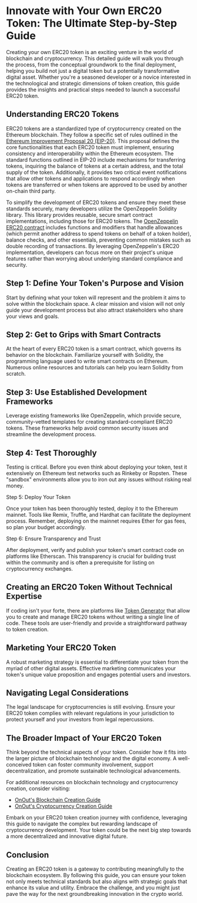 # Innovate with Your Own ERC20 Token: The Ultimate Step-by-Step Guide

Creating your own ERC20 token is an exciting venture in the world of blockchain and cryptocurrency. This detailed guide will walk you through the process, from the conceptual groundwork to the final deployment, helping you build not just a digital token but a potentially transformative digital asset. Whether you're a seasoned developer or a novice interested in the technological and strategic dimensions of token creation, this guide provides the insights and practical steps needed to launch a successful ERC20 token.

## Understanding ERC20 Tokens

ERC20 tokens are a standardized type of cryptocurrency created on the Ethereum blockchain. They follow a specific set of rules outlined in the [Ethereum Improvement Proposal 20 (EIP-20)](https://eips.ethereum.org/EIPS/eip-20). This proposal defines the core functionalities that each ERC20 token must implement, ensuring consistency and interoperability within the Ethereum ecosystem. The standard functions outlined in EIP-20 include mechanisms for transferring tokens, inquiring the balance of tokens at a certain address, and the total supply of the token. Additionally, it provides two critical event notifications that allow other tokens and applications to respond accordingly when tokens are transferred or when tokens are approved to be used by another on-chain third party.

To simplify the development of ERC20 tokens and ensure they meet these standards securely, many developers utilize the OpenZeppelin Solidity library. This library provides reusable, secure smart contract implementations, including those for ERC20 tokens. The [OpenZeppelin ERC20 contract](https://github.com/OpenZeppelin/openzeppelin-contracts/blob/master/contracts/token/ERC20/ERC20.sol) includes functions and modifiers that handle allowances (which permit another address to spend tokens on behalf of a token holder), balance checks, and other essentials, preventing common mistakes such as double recording of transactions. By leveraging OpenZeppelin's ERC20 implementation, developers can focus more on their project's unique features rather than worrying about underlying standard compliance and security.

## Step 1: Define Your Token's Purpose and Vision

Start by defining what your token will represent and the problem it aims to solve within the blockchain space. A clear mission and vision will not only guide your development process but also attract stakeholders who share your views and goals.

## Step 2: Get to Grips with Smart Contracts

At the heart of every ERC20 token is a smart contract, which governs its behavior on the blockchain. Familiarize yourself with Solidity, the programming language used to write smart contracts on Ethereum. Numerous online resources and tutorials can help you learn Solidity from scratch.

## Step 3: Use Established Development Frameworks

Leverage existing frameworks like OpenZeppelin, which provide secure, community-vetted templates for creating standard-compliant ERC20 tokens. These frameworks help avoid common security issues and streamline the development process.

## Step 4: Test Thoroughly

Testing is critical. Before you even think about deploying your token, test it extensively on Ethereum test networks such as Rinkeby or Ropsten. These "sandbox" environments allow you to iron out any issues without risking real money.

Step 5: Deploy Your Token

Once your token has been thoroughly tested, deploy it to the Ethereum mainnet. Tools like Remix, Truffle, and Hardhat can facilitate the deployment process. Remember, deploying on the mainnet requires Ether for gas fees, so plan your budget accordingly.

Step 6: Ensure Transparency and Trust

After deployment, verify and publish your token's smart contract code on platforms like Etherscan. This transparency is crucial for building trust within the community and is often a prerequisite for listing on cryptocurrency exchanges.

## Creating an ERC20 Token Without Technical Expertise

If coding isn't your forte, there are platforms like [Token Generator](https://www.smartcontracts.tools/token-generator/) that allow you to create and manage ERC20 tokens without writing a single line of code. These tools are user-friendly and provide a straightforward pathway to token creation.

## Marketing Your ERC20 Token

A robust marketing strategy is essential to differentiate your token from the myriad of other digital assets. Effective marketing communicates your token's unique value proposition and engages potential users and investors.

## Navigating Legal Considerations

The legal landscape for cryptocurrencies is still evolving. Ensure your ERC20 token complies with relevant regulations in your jurisdiction to protect yourself and your investors from legal repercussions.

## The Broader Impact of Your ERC20 Token

Think beyond the technical aspects of your token. Consider how it fits into the larger picture of blockchain technology and the digital economy. A well-conceived token can foster community involvement, support decentralization, and promote sustainable technological advancements.

For additional resources on blockchain technology and cryptocurrency creation, consider visiting:

- [OnOut's Blockchain Creation Guide](https://onout.org/create/blockchain)
- [OnOut's Cryptocurrency Creation Guide](https://onout.org/create/cryptocurrency)

Embark on your ERC20 token creation journey with confidence, leveraging this guide to navigate the complex but rewarding landscape of cryptocurrency development. Your token could be the next big step towards a more decentralized and innovative digital future.

## Conclusion

Creating an ERC20 token is a gateway to contributing meaningfully to the blockchain ecosystem. By following this guide, you can ensure your token not only meets technical standards but also aligns with strategic goals that enhance its value and utility. Embrace the challenge, and you might just pave the way for the next groundbreaking innovation in the crypto world.
